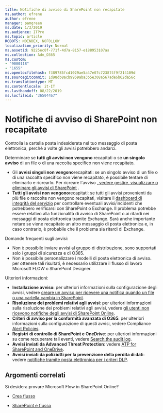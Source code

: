 ```yaml
---
title: Notifiche di avviso di SharePoint non recapitate
ms.author: efrene
author: efrene
manager: pamgreen
ms.date: 1/3/2019
ms.audience: ITPro
ms.topic: article
ROBOTS: NOINDEX, NOFOLLOW
localization_priority: Normal
ms.assetid: 9225ec0f-771f-4d7a-8157-e188953107aa
ms.collection: Adm_O365
ms.custom:
- "9000118"
- "1655"
ms.openlocfilehash: f389785fcd1029ae5a47e07c723874f9f214109d
ms.sourcegitcommit: 1d98db8acb9959aba3b5e308a567ade6b62da56c
ms.translationtype: MT
ms.contentlocale: it-IT
ms.lasthandoff: 08/22/2019
ms.locfileid: "36504467"
---
```

# <a name="sharepoint-alert-notifications-not-delivered"></a>Notifiche di avviso di SharePoint non recapitate

Controlla la cartella posta indesiderata nel tuo messaggio di posta elettronica, perché a volte gli avvisi potrebbero andarci.

Determinare se **tutti gli avvisi non vengono** recapitati o se **un singolo avviso** di un file o di una raccolta specifico non viene recapitato.

- Gli **avvisi singoli non vengono**recapitati: se un singolo avviso di un file o di una raccolta specifico non viene recapitato, è possibile tentare di eliminarlo e ricrearlo. Per ricreare l'avviso [, vedere gestire, visualizzare o eliminare gli avvisi di SharePoint](https://support.office.com/article/manage-view-or-delete-sharepoint-alerts-99dfb19c-9a90-4a8c-aba1-aa8c8afb0de2?ui=en-US&rs=en-US&ad=US#ID0EAADAAA=Online) .
- **Tutti gli avvisi non vengono**recapitati: se tutti gli avvisi provenienti da più file o raccolte non vengono recapitati, visitare il [dashboard di integrità del servizio](https://admin.microsoft.com/AdminPortal/Home#/servicehealth) per controllare eventuali avvisi/incidenti che potrebbero verificarsi con SharePoint o Exchange. Il problema potrebbe essere relativo alla funzionalità di avviso di SharePoint o ai ritardi nei messaggi di posta elettronica tramite Exchange. Sarà anche importante notare se viene recapitato un altro messaggio di posta elettronica e, in caso contrario, è probabile che il problema sia ritardi di Exchange.

Domande frequenti sugli avvisi:

- Non è possibile inviare avvisi al gruppo di distribuzione, sono supportati solo i gruppi di sicurezza e di O365.
- Non è possibile personalizzare i modelli di posta elettronica di avviso. per ottenere tali risultati, è necessario utilizzare il flusso di lavoro Microsoft FLOW o SharePoint Designer.

Ulteriori informazioni:

- **Installazione avviso**: per ulteriori informazioni sulla configurazione degli avvisi, vedere [creare un avviso per ricevere una notifica quando un file o una cartella cambia in SharePoint](https://support.office.com/article/create-an-alert-to-get-notified-when-a-file-or-folder-changes-in-sharepoint-e5a79e7b-a146-46da-a9ef-d65409ba8918).
- **Risoluzione dei problemi relativi agli avvisi**: per ulteriori informazioni sulla risoluzione dei problemi relativi agli avvisi, vedere [gli utenti non ricevono notifiche degli avvisi di SharePoint Online](https://docs.microsoft.com/sharepoint/support/sites/no-alert-notifications).
- **Criteri di avviso per la conformità avanzata di O365**: per ulteriori informazioni sulla configurazione di questi avvisi, vedere Compliance [Alert Policies](https://docs.microsoft.com/office365/securitycompliance/alert-policies).
- **Registri di controllo di SharePoint e OneDrive**: per ulteriori informazioni su come recuperare tali eventi, vedere [Search the audit log](https://docs.microsoft.com/office365/securitycompliance/search-the-audit-log-in-security-and-compliance#search-the-audit-log).
- **Avvisi inviati da Advanced Threat Protection**: vedere [ATP for SharePoint and OneDrive](https://docs.microsoft.com/office365/securitycompliance/atp-for-spo-odb-and-teams).
- **Avvisi inviati da poliziotti per la prevenzione della perdita di dati**: vedere [notifiche tramite posta elettronica per i criteri DLP](https://docs.microsoft.com/office365/securitycompliance/use-notifications-and-policy-tips).

## <a name="related-topics"></a>Argomenti correlati

Si desidera provare Microsoft Flow in SharePoint Online?

- [Crea flusso](https://support.office.com/article/create-a-flow-for-a-list-or-library-in-sharepoint-online-or-onedrive-for-business-a9c3e03b-0654-46af-a254-20252e580d01)

- [SharePoint e flusso](https://flow.microsoft.com/en-us/blog/sharepoint-and-flow/)
